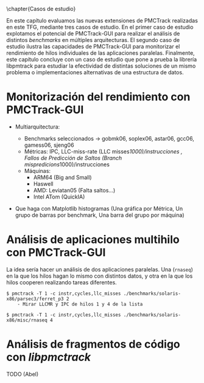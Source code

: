 \chapter{Casos de estudio}

En este capítulo evaluamos las nuevas extensiones de PMCTrack realizadas en este TFG, mediante tres casos de estudio. En el primer caso de estudio explotamos el potencial de PMCTrack-GUI para realizar el análisis de distintos _benchmarks_ en múltiples arquitecturas. El segundo caso de estudio ilustra las capacidades de PMCTrack-GUI para monitorizar el rendimiento de hilos individuales de las aplicaciones paralelas. Finalmente, este capítulo concluye con un caso de estudio que pone a prueba la librería libpmtrack para estudiar la efectividad de distintas soluciones de un mismo problema o implementaciones alternativas de una estructura de datos.


# Monitorización del rendimiento con PMCTrack-GUI

* Multiarquitectura: 
	- Benchmarks seleccionados -> gobmk06, soplex06, astar06, gcc06, gamess06, sjeng06
	- Métricas: IPC, LLC-miss-rate (LLC misses*1000)/instrucciones , Fallos de Predicción de Saltos (Branch mispredicions*1000)/instrucciones
	- Máquinas:
		* ARM64 (Big and Small)
 		* Haswell 
 		* AMD: Leviatan05 (Falta saltos...)
  		* Intel ATom (QuickIA)

* Que haga con Matplotlib histogramas (Una gráfica por Métrica, Un grupo de barras por benchmark, Una barra del grupo por máquina)

# Análisis de aplicaciones multihilo con PMCTrack-GUI


La idea sería hacer un análisis de dos aplicaciones paralelas. Una (`rnaseq`) en la que los hilos hagan lo mismo con distintos datos, y otra en la que los hilos cooperen realizando tareas diferentes.

	$ pmctrack -T 1 -c instr,cycles,llc_misses ./benchmarks/solaris-x86/parsec3/ferret_p3 2
		- Mirar LLCMR y IPC de hilos 1 y 4 de la lista
 	
 	$ pmctrack -T 1 -c instr,cycles,llc_misses ./benchmarks/solaris-x86/misc/rnaseq 4


# Análisis de fragmentos de código con _libpmctrack_

TODO (Abel)